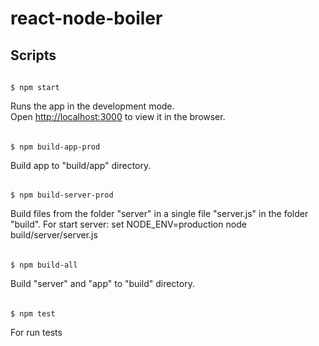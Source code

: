 # react-node-boiler

## Scripts
######

    $ npm start
Runs the app in the development mode.<br>
Open [http://localhost:3000](http://localhost:3000) to view it in the browser.
######
    $ npm build-app-prod
Build app to "build/app" directory.
######
    $ npm build-server-prod
Build files from the folder "server" in a single file "server.js" in the folder "build".
For start server: set NODE_ENV=production node build/server/server.js
######
    $ npm build-all

Build "server" and "app" to "build" directory.
######
    $ npm test
For run tests